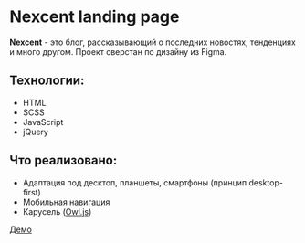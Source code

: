 # Nexcent landing page
**Nexcent** - это блог, рассказывающий о последних новостях, тенденциях и много другом. Проект сверстан по дизайну из Figma.
## Технологии:
+ HTML
+ SCSS
+ JavaScript
+ jQuery
## Что реализовано:
+ Адаптация под десктоп, планшеты, смартфоны (принцип desktop-first)
+ Мобильная навигация
+ Карусель ([Owl.js](https://owlcarousel2.github.io/OwlCarousel2/))

[Демо](https://dyakovweb.github.io/nexcent.github.io/)
